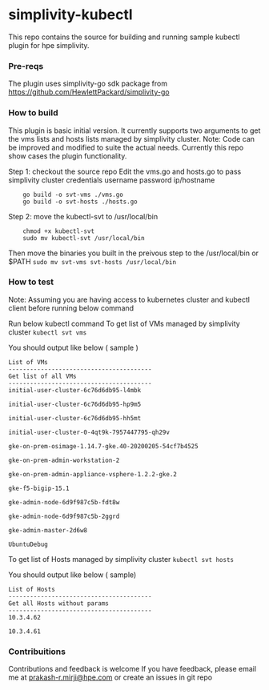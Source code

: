 # simplivity-kubectl

This repo contains the source for building and running sample kubectl plugin for hpe simplivity.


### Pre-reqs

The plugin uses simplivity-go sdk package from https://github.com/HewlettPackard/simplivity-go


### How to build
This plugin is basic initial version. It currently supports two arguments to get the vms lists and hosts lists managed by simplivity cluster.
Note: Code can be improved and modified to suite the actual needs. Currently this repo show cases the plugin functionality.

Step 1:
checkout the source repo
Edit the vms.go and hosts.go to pass simplivity cluster credentials
    username
    password
    ip/hostname

```cd simplivity-kubectl
    go build -o svt-vms ./vms.go
    go build -o svt-hosts ./hosts.go
```

Step 2:
move the kubectl-svt to /usr/local/bin

```
    chmod +x kubectl-svt
    sudo mv kubectl-svt /usr/local/bin
```

Then move the binaries you built in the preivous step to the /usr/local/bin or $PATH
    ```
    sudo mv svt-vms svt-hosts /usr/local/bin
    ```

### How to test
Note: Assuming you are having access to kubernetes cluster and kubectl client before running below command

Run below kubectl command
To get list of VMs managed by simplivity cluster
    ```
    kubectl svt vms
    ```

You should output like below ( sample )
```
List of VMs
----------------------------------------
Get list of all VMs
----------------------------------------
initial-user-cluster-6c76d6db95-l4mbk

initial-user-cluster-6c76d6db95-hp9m5

initial-user-cluster-6c76d6db95-hh5mt

initial-user-cluster-0-4qt9k-7957447795-qh29v

gke-on-prem-osimage-1.14.7-gke.40-20200205-54cf7b4525

gke-on-prem-admin-workstation-2

gke-on-prem-admin-appliance-vsphere-1.2.2-gke.2

gke-f5-bigip-15.1

gke-admin-node-6d9f987c5b-fdt8w

gke-admin-node-6d9f987c5b-2ggrd

gke-admin-master-2d6w8

UbuntuDebug
```


To get list of Hosts managed by simplivity cluster
    ```
    kubectl svt hosts
    ```

You should output like below ( sample)
```
List of Hosts
----------------------------------------
Get all Hosts without params 
----------------------------------------
10.3.4.62

10.3.4.61
```

### Contribuitions
Contributions and feedback is welcome
If you have feedback, please email me at prakash-r.mirji@hpe.com or create an issues in git repo



